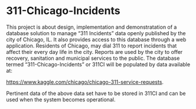 # 311-Chicago-Incidents

This project is about design, implementation and demonstratation of a database solution to manage “311
Incidents” data openly published by the city of Chicago, IL. It also provides access to this
database through a web application. Residents of Chicago, may dial 311 to report incidents that
affect their every day life in the city. Reports are used by the city to offer recovery, sanitation and
municipal services to the public. The database termed “311-Chicago-Incidents” or 311CI will
be populated by data available at:

https://www.kaggle.com/chicago/chicago-311-service-requests.

Pertinent data of the above data set have to be stored in 311CI and can be used when the system
becomes operational.


